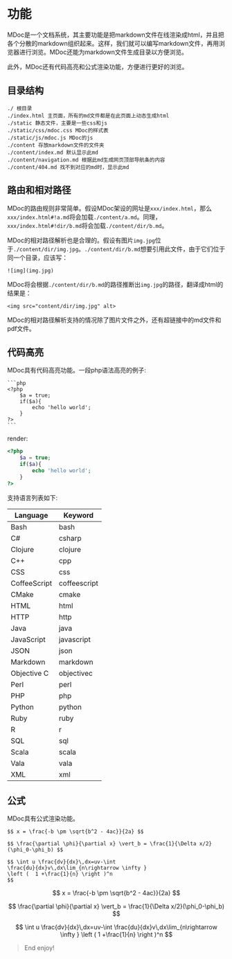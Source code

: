 # 功能
MDoc是一个文档系统，其主要功能是把markdown文件在线渲染成html，并且把各个分散的markdown组织起来。这样，我们就可以编写markdown文件，再用浏览器进行浏览。MDoc还能为markdown文件生成目录以方便浏览。

此外，MDoc还有代码高亮和公式渲染功能，方便进行更好的浏览。

## 目录结构

    ./ 根目录
    ./index.html 主页面，所有的md文件都是在此页面上动态生成html
    ./static 静态文件，主要是一些css和js
    ./static/css/mdoc.css MDoc的样式表
    ./static/js/mdoc.js MDoc的js
    ./content 存放markdown文件的文件夹
    ./content/index.md 默认显示此md
    ./content/navigation.md 根据此md生成网页顶部导航条的内容
    ./content/404.md 找不到对应的md时，显示此md

## 路由和相对路径
MDoc的路由规则非常简单。假设MDoc架设的网址是`xxx/index.html`，那么`xxx/index.html#!a.md`将会加载`./content/a.md`。同理，`xxx/index.html#!dir/b.md`将会加载`./content/dir/b.md`。

MDoc的相对路径解析也是合理的。假设有图片`img.jpg`位于`./content/dir/img.jpg`。`./content/dir/b.md`想要引用此文件，由于它们位于同一个目录，应该写：

    ![img](img.jpg)

MDoc将会根据`./content/dir/b.md`的路径推断出`img.jpg`的路径，翻译成html的结果是：

    <img src="content/dir/img.jpg" alt>

MDoc的相对路径解析支持的情况除了图片文件之外，还有超链接中的md文件和pdf文件。

## 代码高亮
MDoc具有代码高亮功能。一段php语法高亮的例子:

    ```php
    <?php
        $a = true;
        if($a){
            echo 'hello world';
        }
    ?>
    ```

render:

```php
<?php
    $a = true;
    if($a){
        echo 'hello world';
    }
?>
```

支持语言列表如下:

|Language       |Keyword      |
|---------------|-------------|
|Bash           |bash         |
|C#             |csharp       |
|Clojure        |clojure      |
|C++            |cpp          |
|CSS            |css          |
|CoffeeScript   |coffeescript |
|CMake          |cmake        |
|HTML           |html         |
|HTTP           |http         |
|Java           |java         |
|JavaScript     |javascript   |
|JSON           |json         |
|Markdown       |markdown     |
|Objective C    |objectivec   |
|Perl           |perl         |
|PHP            |php          |
|Python         |python       |
|Ruby           |ruby         |
|R              |r            |
|SQL            |sql          |
|Scala          |scala        |
|Vala           |vala         |
|XML            |xml          |

## 公式
MDoc具有公式渲染功能。

    $$ x = \frac{-b \pm \sqrt{b^2 - 4ac}}{2a} $$
    
    $$ \frac{\partial \phi}{\partial x} \vert_b = \frac{1}{\Delta x/2}(\phi_0-\phi_b) $$

    $$ \int u \frac{dv}{dx}\,dx=uv-\int
    \frac{du}{dx}v\,dx\lim_{n\rightarrow \infty }
    \left (  1 +\frac{1}{n} \right )^n
    $$

$$ x = \frac{-b \pm \sqrt{b^2 - 4ac}}{2a} $$

$$ \frac{\partial \phi}{\partial x} \vert_b = \frac{1}{\Delta x/2}(\phi_0-\phi_b) $$

$$ \int u \frac{dv}{dx}\,dx=uv-\int
\frac{du}{dx}v\,dx\lim_{n\rightarrow \infty }
\left (  1 +\frac{1}{n} \right )^n
$$

> End enjoy!